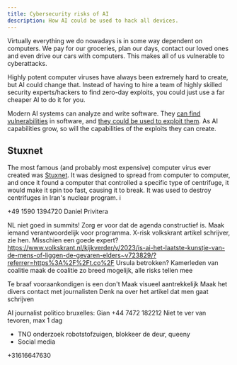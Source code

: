 ```yaml
---
title: Cybersecurity risks of AI
description: How AI could be used to hack all devices.
---
```


Virtually everything we do nowadays is in some way dependent on computers.
We pay for our groceries, plan our days, contact our loved ones and even drive our cars with computers.
This makes all of us vulnerable to cyberattacks.

Highly potent computer viruses have always been extremely hard to create, but AI could change that.
Instead of having to hire a team of highly skilled security experts/hackers to find zero-day exploits, you could just use a far cheaper AI to do it for you.

Modern AI systems can analyze and write software.
They [can find vulnerabilities](https://betterprogramming.pub/i-used-gpt-3-to-find-213-security-vulnerabilities-in-a-single-codebase-cc3870ba9411) in software, and [they could be used to exploit them](https://blog.checkpoint.com/2023/03/15/check-point-research-conducts-initial-security-analysis-of-chatgpt4-highlighting-potential-scenarios-for-accelerated-cybercrime/).
As AI capabilities grow, so will the capabilities of the exploits they can create.

## Stuxnet

The most famous (and probably most expensive) computer virus ever created was [Stuxnet](https://en.wikipedia.org/wiki/Stuxnet).
It was designed to spread from computer to computer, and once it found a computer that controlled a specific type of centrifuge, it would make it spin too fast, causing it to break.
It was used to destroy centrifuges in Iran's nuclear program.
i

+49 1590 1394720
Daniel Privitera

NL niet goed in summits!
Zorg er voor dat de agenda constructief is.
Maak iemand verantwoordelijk voor programma.
X-risk volkskrant artikel schrijver, zie hen. Misschien een goede expert?
https://www.volkskrant.nl/kijkverder/v/2023/is-ai-het-laatste-kunstje-van-de-mens-of-liggen-de-gevaren-elders~v723829/?referrer=https%3A%2F%2Ft.co%2F
Ursula betrokken?
Kamerleden van coalitie
maak de coalitie zo breed mogelijk, alle risks tellen mee

Te braaf vooraankondigen is een don't
Maak visueel aantrekkelijk
Maak het divers
contact met journalisten
Denk na over het artikel dat men gaat schrijven

AI journalist politico bruxelles: Gian +44 7472 182212
Niet te ver van tevoren, max 1 dag

- TNO onderzoek robotstofzuigen, blokkeer de deur, queeny
- Social media

+31616647630
